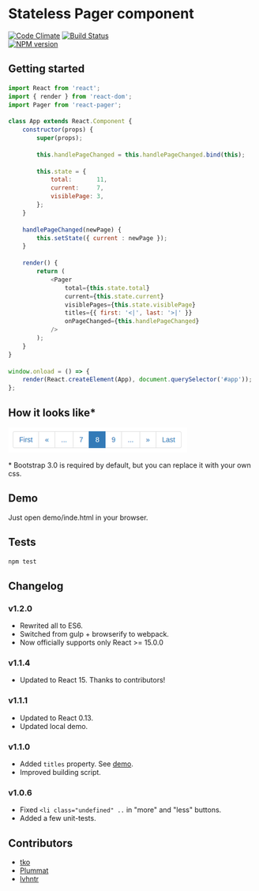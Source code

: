 # Stateless Pager component
[![Code Climate][cc-image]][cc-url]
[![Build Status][travis-image]][travis-url]<br />
[![NPM version][npm-stats]][npm-url]


## Getting started

```javascript
import React from 'react';
import { render } from 'react-dom';
import Pager from 'react-pager';

class App extends React.Component {
	constructor(props) {
		super(props);

		this.handlePageChanged = this.handlePageChanged.bind(this);

		this.state = {
			total:       11,
			current:     7,
			visiblePage: 3,
		};
	}

	handlePageChanged(newPage) {
		this.setState({ current : newPage });
	}

	render() {
		return (
			<Pager
				total={this.state.total}
				current={this.state.current}
				visiblePages={this.state.visiblePage}
				titles={{ first: '<|', last: '>|' }}
				onPageChanged={this.handlePageChanged}
			/>
		);
	}
}

window.onload = () => {
	render(React.createElement(App), document.querySelector('#app'));
};

```

## How it looks like*

![First | Prev | ... | 6 | 7 | 8 | 9 | ... | Next | Last](./img/pager-default.png)

\* Bootstrap 3.0 is required by default, but you can replace it with your own css.


## Demo

Just open demo/inde.html in your browser.


## Tests

```sh
npm test
```

## Changelog

### v1.2.0
* Rewrited all to ES6.
* Switched from gulp + browserify to webpack.
* Now officially supports only React >= 15.0.0

### v1.1.4
* Updated to React 15. Thanks to contributors!

### v1.1.1
* Updated to React 0.13.
* Updated local demo. 

### v1.1.0
* Added `titles` property. See [demo](http://jsfiddle.net/azaviruha/kb3gN/10213/).
* Improved building script.

### v1.0.6
* Fixed `<li class="undefined" ..` in "more" and "less" buttons.
* Added a few unit-tests.


## Contributors
* [tko](https://github.com/tko)
* [Plummat](https://github.com/Plummat)
* [lvhntr](https://github.com/lvhntr)


[npm-stats]: https://nodei.co/npm/react-pager.png?compact=true
[npm-url]: https://www.npmjs.org/package/react-pager
[cc-image]: https://codeclimate.com/github/AZaviruha/pager/badges/gpa.svg
[cc-url]: https://codeclimate.com/github/AZaviruha/pager
[travis-image]: https://travis-ci.org/AZaviruha/pager.svg?branch=master
[travis-url]: https://travis-ci.org/AZaviruha/pager
